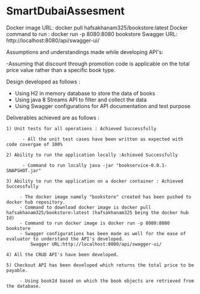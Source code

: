 # SmartDubaiAssesment

Docker image URL: docker pull hafsakhanam325/bookstore:latest
Docker command to run : docker run -p 8080:8080 bookstore
Swagger URL: http://localhost:8080/api/swagger-ui/

Assumptions and understandings made while developing API's:

-Assuming that discount through promotion code is applicable on the total price value rather than a specific book type.

Design developed as follows :

- Using H2 in memory database to store the data of books
- Using java 8 Streams API to filter and collect the data
- Using Swagger configurations for API documentation and test purpose



Deliverables achieved are as follows :

    1) Unit tests for all operations : Achieved Successfully

          - All the unit test cases have been written as expected with code covergae of 100%

    2) Ability to run the application locally :Achieved Successfully

          - Command to run locally java -jar "bookservice-0.0.1-SNAPSHOT.jar"

    3) Ability to run the application on a docker container : Achieved Successfully

         - The docker image namely "bookstore" created has been pushed to docker hub repository.
         - Command to download docker image is docker pull hafsakhanam325/bookstore:latest (hafsakhanam325 being the docker hub Id)
         - Command to run docker image is docker run -p 8080:8080 bookstore
         - Swagger configurations has been made as well for the ease of evaluator to understand the API's developed. 
             Swagger URL:http://localhost:8080/api/swagger-ui/

    4) All the CRUD API's have been developed.

    5) Checkout API has been developed which returns the total price to be payable.

         - Using bookId based on which the book objects are retrieved from the database.
